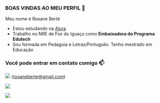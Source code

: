 ###   BOAS  VINDAS AO MEU PERFIL 🌻

Meu nome é Rosane Berté

- Estou estudando na [Alura](https://www.alura.com.br)
- Trabalho no NRE de Foz do Iguaçu como **Embaixadora do Programa Edutech**
- Sou formada em Pedagoia e Letras/Português. Tenho mestrado em Educação

### Você pode entrar em contato comigo 📫

![](https://img.shields.io/badge/Gmail-D14836?style=for-the-badge&logo=gmail&logoColor=white) (rosaneberte@gmail.com)

[![](https://img.shields.io/badge/Instagram-E4405F?style=for-the-badge&logo=instagram&logoColor=white)](https://instagram.com/projetooalecrim?igshid=NGExMmI2YTkyZg==)

![](https://media.tenor.com/5mSMAfK0ZiAAAAAd/scaler-create-impact.gif)

